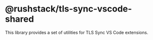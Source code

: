 # @rushstack/tls-sync-vscode-shared

This library provides a set of utilities for TLS Sync VS Code extensions.
